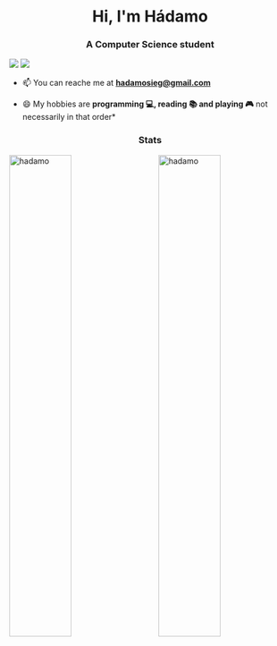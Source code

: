 <h1 align="center">Hi, I'm Hádamo</h1>
<h3 align="center">A Computer Science student</h3>


<a href="https://www.linkedin.com/in/hadamo/"><img src="https://img.shields.io/badge/LinkedIn-informational?logo=linkedin"/></a>
<a href="mailto:hadamosieg@gmail.com" target="_blank"><img src="http://img.shields.io/badge/Gmail-informational?color=darkred&logo=gmail&logoColor=white"/></a>
</p>


- 📫 You can reache me at **hadamosieg@gmail.com**

- :smile: My hobbies are **programming :computer:, reading :books: and playing :video_game:** not necessarily in that order*

<h3 align="center">Stats</h3>

<p width="100%">
<img width="47%" align="left" src="https://github-readme-stats.vercel.app/api/top-langs/?username=hadamo&layout=compact&hide=html" alt="hadamo" />
<img width="47%" align="right" src="https://github-readme-stats.vercel.app/api?username=hadamo&show_icons=true" alt="hadamo" />
</p>
